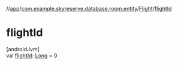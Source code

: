 //[app](../../../index.md)/[com.example.skyreserve.database.room.entity](../index.md)/[Flight](index.md)/[flightId](flight-id.md)

# flightId

[androidJvm]\
val [flightId](flight-id.md): [Long](https://kotlinlang.org/api/latest/jvm/stdlib/kotlin/-long/index.html) = 0
